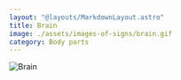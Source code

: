```yaml
---
layout: "@layouts/MarkdownLayout.astro"
title: Brain
image: ./assets/images-of-signs/brain.gif
category: Body parts
---
```


![Brain](@signs/brain.gif)
